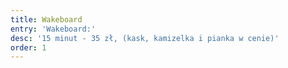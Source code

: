 ```yaml
---
title: Wakeboard
entry: 'Wakeboard:'
desc: '15 minut - 35 zł, (kask, kamizelka i pianka w cenie)'
order: 1
---
```


